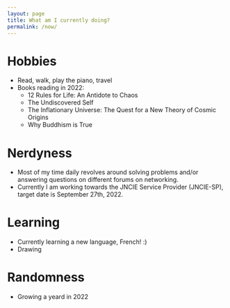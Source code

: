 ```yaml
---
layout: page
title: What am I currently doing?
permalink: /now/
---
```

# Hobbies
- Read, walk, play the piano, travel
- Books reading in 2022:
   - 12 Rules for Life: An Antidote to Chaos 
   - The Undiscovered Self
   - The Inflationary Universe: The Quest for a New Theory of Cosmic Origins
   - Why Buddhism is True

# Nerdyness
   - Most of my time daily revolves around solving problems and/or answering questions on different forums on networking.
   - Currently I am working towards the JNCIE Service Provider (JNCIE-SP), target date is September 27th, 2022.

# Learning
   - Currently learning a new language, French! :)
   - Drawing

# Randomness
   - Growing a yeard in 2022
